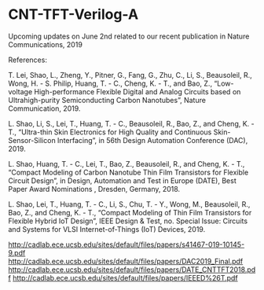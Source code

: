 # CNT-TFT-Verilog-A
Upcoming updates on June 2nd related to our recent publication in Nature Communications, 2019

References:

T. Lei, Shao, L., Zheng, Y., Pitner, G., Fang, G., Zhu, C., Li, S., Beausoleil, R., Wong, H. - S. Philip, Huang, T. - C., Cheng, K. - T., and Bao, Z., “Low-voltage High-performance Flexible Digital and Analog Circuits based on Ultrahigh-purity Semiconducting Carbon Nanotubes”, Nature Communication, 2019.

L. Shao, Li, S., Lei, T., Huang, T. - C., Beausoleil, R., Bao, Z., and Cheng, K. - T., “Ultra-thin Skin Electronics for High Quality and Continuous Skin-Sensor-Silicon Interfacing”, in 56th Design Automation Conference (DAC), 2019.

L. Shao, Huang, T. - C., Lei, T., Bao, Z., Beausoleil, R., and Cheng, K. - T., “Compact Modeling of Carbon Nanotube Thin Film Transistors for Flexible Circuit Design”, in Design, Automation and Test in Europe (DATE), Best Paper Award Nominations , Dresden, Germany, 2018.

L. Shao, Lei, T., Huang, T. - C., Li, S., Chu, T. - Y., Wong, M., Beausoleil, R., Bao, Z., and Cheng, K. - T., “Compact Modeling of Thin Film Transistors for Flexible Hybrid IoT Design”, IEEE Design & Test, no. Special Issue: Circuits and Systems for VLSI Internet-of-Things (IoT) Devices, 2019.

http://cadlab.ece.ucsb.edu/sites/default/files/papers/s41467-019-10145-9.pdf
http://cadlab.ece.ucsb.edu/sites/default/files/papers/DAC2019_Final.pdf
http://cadlab.ece.ucsb.edu/sites/default/files/papers/DATE_CNTTFT2018.pdf
http://cadlab.ece.ucsb.edu/sites/default/files/papers/IEEED%26T.pdf
